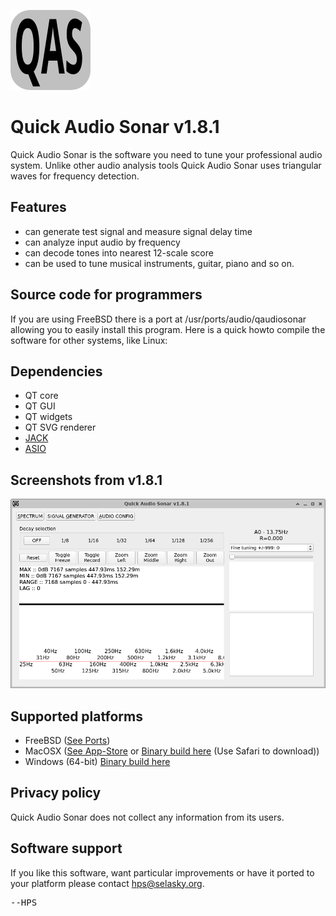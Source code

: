 <IMG SRC="https://raw.githubusercontent.com/hselasky/qaudiosonar/main/qaudiosonar_128x128.png"></IMG>
# Quick Audio Sonar v1.8.1

Quick Audio Sonar is the software you need to tune your professional
audio system. Unlike other audio analysis tools Quick Audio Sonar uses
triangular waves for frequency detection.

## Features

- can generate test signal and measure signal delay time
- can analyze input audio by frequency
- can decode tones into nearest 12-scale score
- can be used to tune musical instruments, guitar, piano and so on.

## Source code for programmers

If you are using FreeBSD there is a port at
/usr/ports/audio/qaudiosonar allowing you to easily install this
program. Here is a quick howto compile the software for other systems,
like Linux:

## Dependencies
<ul>
  <li> QT core</li>
  <li> QT GUI</li>
  <li> QT widgets</li>
  <li> QT SVG renderer</li>
  <li> <A HREF="https://jackaudio.org">JACK</A> </li>
  <li> <A HREF="http://www.asio4all.org">ASIO</A> </li>
</ul>

## Screenshots from v1.8.1
<IMG SRC="https://raw.githubusercontent.com/hselasky/qaudiosonar/main/www/screenshot003.png"></IMG>

## Supported platforms
- FreeBSD (<A HREF="http://www.freshports.org/audio/qaudiosonar">See Ports</A>)
- MacOSX (<A HREF="https://apps.apple.com/us/app/quick-audio-sonar/id1473157802?mt=12">See App-Store</A> or <A HREF="http://www.selasky.org/downloads/QuickAudioSonar.dmg">Binary build here</A> (Use Safari to download))
- Windows (64-bit) <A HREF="http://www.selasky.org/downloads/qaudiosonar-binary-win64.zip">Binary build here</A>

## Privacy policy
Quick Audio Sonar does not collect any information from its users.

## Software support
If you like this software, want particular improvements or have it ported
to your platform please contact <A HREF="mailto:hps&#x40;selasky.org">hps&#x40;selasky.org</A>.

<PRE>
--HPS
</PRE>
